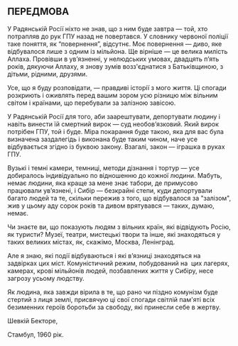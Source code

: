 ## ПЕРЕДМОВА

У Радянській Росії ніхто не знав, що з ним буде завтра — той, хто потрапляв до рук ГПУ назад не повертався.
У словнику червоної поліції таке поняття, як “повернення”, відсутнє.
Моє повернення — диво, яке відбувалося лише з одним із мільйона.
Ще вірніше — це велика милість Аллаха.
Провівши в ув’язненні, у нелюдських умовах, двадцять п’ять років, дякуючи Аллаху, я знову зумів возз'єднатися з Батьківщиною, з дітьми, рідними, друзями.

Усе, що я буду розповідати, — правдиві історії з мого життя.
Ці спогади розкриють і оживлять перед вашим зором усю різницю між вільним світом і країнами, що перебували за залізною завісою.

У Радянській Росії для того, аби заарештувати, депортувати людину і навіть винести їй смертний вирок — суд необов’язковий.
Який вирок потрібен ГПУ, той і буде.
Міра покарання буде такою, яка для вас була визначена заздалегідь і виконана буде таким чином, наче усе відбувається згідно із буквою закону.
Взагалі, закон — іграшка в руках ГПУ.

Вузькі і темні камери, темниці, методи дізнання і тортур — усе добиралось індивідуально по відношенню до кожної людини.
Мабуть, немає людини, яка краще за мене знає табори, де примусово працювали ув’язнені, і Сибір — безкрайні степи, куди депортували багато людей та те, скільки пережив з того, що відбувалося за "залізом", жив у цьому аду сорок років та дивом врятувався — таких, думаю, немає.

Чи знаєте ви, що показують людям з вільних країн, які відвідують Росію, як туристи?
Музеї, театри, мистецькі твори та інше, які знаходяться у таких великих містах, як, скажімо, Москва, Ленінград.

Але я знаю, які події відбуваються і які в’язниці знаходяться на задвірках цих міст.
Комуністичний режим, побудований на  цих лагерях, камерах, крові мільйонів людей, позбавлених життя у Сибіру, несе загрозу усьому людству.

Як людина, яка завжди вірила в те, що рано чи піздно комунізм буде стертий з лиця землі, присвячую ці свої спогади світлій пам'яті всіх безименних героїв боротьби за свободу, які принесли себе в жертву.  

Шевкій Бекторе,

Стамбул, 1960 рік.
